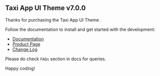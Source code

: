 ## Taxi App UI Theme v7.0.0

Thanks for purchasing the Taxi App UI Theme .

Follow the documentation to install and get started with the development:

- [Documentation]( http://docs.market.nativebase.io/react-native-taxi-app-ui/)
- [Product Page](https://market.nativebase.io/view/react-native-taxi-app-theme)
- [Change Log](http://gitstrap.com/strapmobile/TaxiApp/blob/v7.0.0/ChangeLog.md)

Please do check `FAQs` section in docs for queries.

Happy coding!
